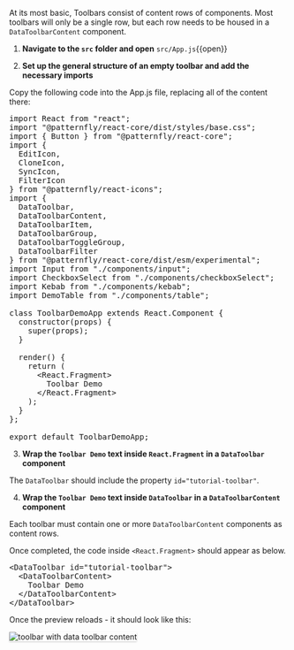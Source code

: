 At its most basic, Toolbars consist of content rows of components. Most toolbars will only be a single row, but each row needs to be housed in a `DataToolbarContent` component.

1) **Navigate to the `src` folder and open** `src/App.js`{{open}}

2) **Set up the general structure of an empty toolbar and add the necessary imports**

Copy the following code into the App.js file, replacing all of the content there:

<pre class="file" data-filename="App.js" data-target="replace">
import React from &quot;react&quot;;
import &quot;@patternfly/react-core/dist/styles/base.css&quot;;
import { Button } from &quot;@patternfly/react-core&quot;;
import {
  EditIcon,
  CloneIcon,
  SyncIcon,
  FilterIcon
} from &quot;@patternfly/react-icons&quot;;
import {
  DataToolbar,
  DataToolbarContent,
  DataToolbarItem,
  DataToolbarGroup,
  DataToolbarToggleGroup,
  DataToolbarFilter
} from &quot;@patternfly/react-core/dist/esm/experimental&quot;;
import Input from &quot;./components/input&quot;;
import CheckboxSelect from &quot;./components/checkboxSelect&quot;;
import Kebab from &quot;./components/kebab&quot;;
import DemoTable from &quot;./components/table&quot;;

class ToolbarDemoApp extends React.Component {
  constructor(props) {
    super(props);
  }

  render() {
    return (
      &lt;React.Fragment&gt;
        Toolbar Demo
      &lt;/React.Fragment&gt;
    );
  }
};

export default ToolbarDemoApp;
</pre>

3) **Wrap the `Toolbar Demo` text inside `React.Fragment` in a `DataToolbar` component**

The `DataToolbar` should include the property `id="tutorial-toolbar"`.

4) **Wrap the `Toolbar Demo` text inside `DataToolbar` in a `DataToolbarContent` component**

Each toolbar must contain one or more `DataToolbarContent` components as content rows.

Once completed, the code inside `<React.Fragment>` should appear as below.

<pre class="file">
&lt;DataToolbar id=&quot;tutorial-toolbar&quot;&gt;
  &lt;DataToolbarContent&gt;
    Toolbar Demo
  &lt;/DataToolbarContent&gt;
&lt;/DataToolbar&gt;
</pre>

Once the preview reloads - it should look like this:

<img src="toolbar-filter/assets/toolbar-content.png" alt="toolbar with data toolbar content" style="box-shadow: rgba(3, 3, 3, 0.2) 0px 1.25px 2.5px 0px;" />
